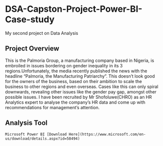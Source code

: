 # DSA-Capston-Project-Power-BI-Case-study
   My second project on Data Analysis

## Project Overview
   This is the Palmoria Group, a manufacturing company based in Nigeria, is embroiled in issues
bordering on gender inequality in its 3 regions.Unfortunately, the media recently
published the news with the headline “Palmoria, the Manufacturing Patriarchy”. This
doesn’t look good for the owners of the business, based on their ambition to scale the
business to other regions and even overseas. Cases like this can only spiral downwards,
revealing other issues like the gender pay gap, amongst other possible issues. I have been recruited by Mr Shofoluwe(CHRO) as an HR Analytics expert to analyse the company’s
HR data and come up with recommendations for management’s attention.

## Analysis Tool
    Microsoft Power BI [Download Here](https://www.microsoft.com/en-us/download/details.aspx?id=58494)
